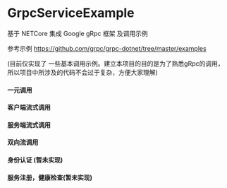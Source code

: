 # GrpcServiceExample
基于 NETCore 集成 Google gRpc 框架 及调用示例

参考示例 https://github.com/grpc/grpc-dotnet/tree/master/examples

(目前仅实现了 一些基本调用示例。建立本项目的目的是为了熟悉gRpc的调用，所以项目中所涉及的代码不会过于复杂，方便大家理解)

#### 一元调用

#### 客户端流式调用

#### 服务端流式调用

#### 双向流调用

#### 身份认证 (暂未实现)

#### 服务注册，健康检查(暂未实现)
